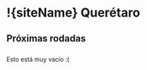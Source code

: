 

<div class="head" markdown="1">

  # !{siteName} Querétaro
</div>

## Próximas rodadas
<style>
  .holder {display: flex; align-items: center;}
  .rodadas {list-style: none; padding-top: 10px;}
  .rodadas .event {padding-bottom: 10px; margin-bottom: 10px; border-bottom: 1px dashed var(--darkCon)}
  .detts {display: flex; flex-direction: column; margin-left: 20px;}
  .nombre {font-size: 150%; color: var(--success);}
  .timeText {color: var(--danger)}
  .cal {
    display: flex;
    flex-direction: column;
    align-items: center;
    border-radius: 10px;
    width: 65px;
    height: 65px;
    overflow: hidden;
    justify-content: space-between;
  }
  .cal .month, .cal .day {
    background-color: var(--darkPri);
    width: 100%;
    text-align: center;
    font-size: 60%;
    padding: 2px 0;
  }
  .cal .date {
    color: var(--background);
    background-color: var(--contrast);
    width: 100%;
    flex-grow: 1;
    text-align: center;
    display: flex;
    flex-direction: column;
    justify-content: center;
    font-size: 120%;
  }
  .cal .day {
    background-color: var(--darkSuc);
  }
  .lugar { font-size: 80%;}
  .description { font-size: 80%; color: var(--lightPri);}
</style>
<div style="display: none;">
  <div id="template" class="event">
    <div class="holder">
      <div>
        <div class="cal">
          <div class="month"></div>
          <div class="date"></div>
          <div class="day"></div>
        </div>
      </div>
      <div class="detts">
        <div class="nombre"></div>
        <div>
          <span class="inicio"></span>
          <span class="fin"></span>
        </div>
        <div class="lugar"></div>
        <div class="description"></div>
      </div>
    </div>
  </div>
</div>
<div id="rodadas" class="rodadas">Esto está muy vacío :(</div>

<script>
  const addZ = i => `00${i}`.slice(-2)
  const getDate = (timestamp, isFullDay) => {
    const d = new Date(timestamp)
    return `${d.getFullYear()}/${addZ(d.getMonth() + 1)}/${addZ(d.getDate())}`
  }
  const getTime = (timestamp, isInit, isFullDay) => {
    if (isFullDay) {
      if (isInit) return ''
      return `<span class="timetext">Todo el dia hasta el: </span>${getDate(timestamp, isFullDay)}`
    }
    const d = new Date(timestamp)
    const str = isInit ? 'Desde: ' : 'Hasta: '
    return `<span class="timetext">${str}</span>${addZ(d.getHours())}:${addZ(d.getMinutes())} hrs `
  }
  const processTime = timestamp => {
    const year = parseInt(timestamp.slice(0, 4))
    const month = parseInt(timestamp.slice(4, 6)) - 1
    const day = parseInt(timestamp.slice(6, 8))
    if (timestamp.length === 8) {
      return new Date(Date.UTC(year, month, day)).getTime()
    }
    const hour = parseInt(timestamp.slice(9, 11))
    const minute = parseInt(timestamp.slice(11, 13))
    const second = parseInt(timestamp.slice(13, 15))
    return new Date(Date.UTC(year, month, day, hour, minute, second)).getTime()
  }
  fetch('https://calendario.losarmanos.com/tonala').then(response => response.text())
  .then(data => {
    const rodadas = JSON.parse(data)
    if (rodadas.length === 0) return
    const target = document.getElementById('rodadas')
    target.innerHTML = ''
    const template = document.getElementById('template').cloneNode(true)
    template.removeAttribute("id")
    rodadas.forEach(event => {
      const item = template.cloneNode(true)
      event.start = processTime(event.start)
      event.end = processTime(event.end)
      if (event.isFullDay) {
        const d = new Date(event.start)
        d.setDate(d.getDate() + 1)
        event.start = d.getTime()
      }
      item.querySelector('.month').innerText = new Date(event.start).toLocaleDateString(undefined, { month: 'long' })
      item.querySelector('.date').innerText = new Date(event.start).getDate()
      item.querySelector('.day').innerText = new Date(event.start).toLocaleDateString(undefined, { weekday: 'long' })
      item.querySelector('.nombre').innerText = event.name
      item.querySelector('.inicio').innerHTML = getTime(event.start, true, event.isFullDay)
      item.querySelector('.fin').innerHTML = getTime(event.end, false, event.isFullDay)
      if (event.location) item.querySelector('.lugar').innerText = `📍 ${event.location}`
      if (event.description) item.querySelector('.description').innerText = event.description
      target.appendChild(item)
    })
  })
  .catch(error => {
    console.error(error)
  })
</script>
